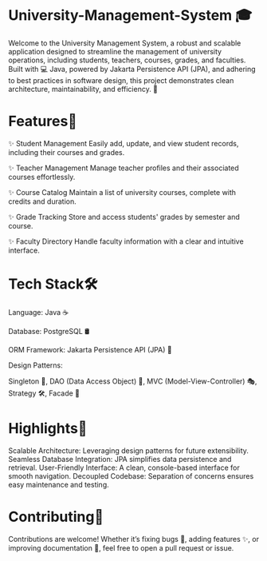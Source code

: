 # University-Management-System 🎓
Welcome to the University Management System, a robust and scalable application designed to streamline the management of university operations, including students, teachers, courses, grades, and faculties. Built with 💻 Java, powered by Jakarta Persistence API (JPA), and adhering to best practices in software design, this project demonstrates clean architecture, maintainability, and efficiency. 🎉

# Features🌟
✨ Student Management
Easily add, update, and view student records, including their courses and grades.

✨ Teacher Management
Manage teacher profiles and their associated courses effortlessly.

✨ Course Catalog
Maintain a list of university courses, complete with credits and duration.

✨ Grade Tracking
Store and access students' grades by semester and course.

✨ Faculty Directory
Handle faculty information with a clear and intuitive interface.

# Tech Stack🛠️
Language: Java ☕

Database: PostgreSQL 🛢️

ORM Framework: Jakarta Persistence API (JPA) 🔄

Design Patterns:

Singleton 🧩, 
DAO (Data Access Object) 📂, 
MVC (Model-View-Controller) 🎭, 
Strategy 🛠️, 
Facade 🏢

# Highlights🎯
Scalable Architecture: Leveraging design patterns for future extensibility.
Seamless Database Integration: JPA simplifies data persistence and retrieval.
User-Friendly Interface: A clean, console-based interface for smooth navigation.
Decoupled Codebase: Separation of concerns ensures easy maintenance and testing.

# Contributing🤝
Contributions are welcome! Whether it’s fixing bugs 🐞, adding features ✨, or improving documentation 📖, feel free to open a pull request or issue.
